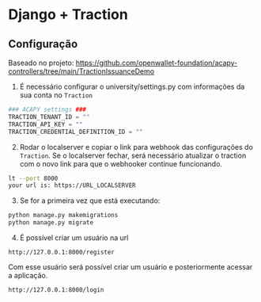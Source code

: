 # Django + Traction

## Configuração
Baseado no projeto: https://github.com/openwallet-foundation/acapy-controllers/tree/main/TractionIssuanceDemo


1. É necessário configurar o university/settings.py com informações da sua conta no `Traction`
```python
### ACAPY settings ###
TRACTION_TENANT_ID = ""
TRACTION_API_KEY = ""
TRACTION_CREDENTIAL_DEFINITION_ID = ""
```

2. Rodar o localserver e copiar o link para webhook das configurações do `Traction`. Se o localserver fechar, será necessário atualizar o traction com o novo link para que o webhooker continue funcionando. 

```bash 
lt --port 8000
your url is: https://URL_LOCALSERVER
```

3. Se for a primeira vez que está executando: 

```python
python manage.py makemigrations
python manage.py migrate
```

4. É possível criar um usuário na url 

`http://127.0.0.1:8000/register`

Com esse usuário será possível criar um usuário e posteriormente acessar a aplicação. 

`http://127.0.0.1:8000/login`

